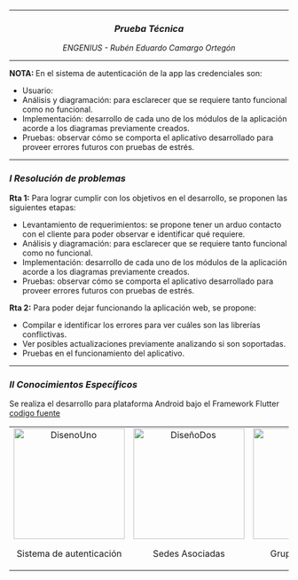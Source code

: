 <hr>
<h3 align="center"><i>Prueba Técnica</i></h3>
<p align="center"><i>ENGENIUS - Rubén Eduardo Camargo Ortegón</i></p>
<hr>
<p><strong>NOTA: </strong> En el sistema de autenticación de la app las credenciales son: </p>
 <ul>
    <li>Usuario: </li>
    <li>Análisis y diagramación: para esclarecer que se requiere tanto funcional como no funcional.</li>
    <li>Implementación: desarrollo de cada uno de los módulos de la aplicación acorde a los diagramas previamente creados.</li>
    <li>Pruebas: observar cómo se comporta el aplicativo desarrollado para proveer errores futuros con pruebas de estrés.</li>
  </ul>
<hr>
<h3><i>I Resolución de problemas</i></h3>
<p><strong>Rta 1:</strong> Para lograr cumplir con los objetivos en el desarrollo, se proponen las siguientes etapas: </p>
  <ul>
    <li>Levantamiento de requerimientos: se propone tener un arduo contacto con el cliente para poder observar e identificar qué requiere.</li>
    <li>Análisis y diagramación: para esclarecer que se requiere tanto funcional como no funcional.</li>
    <li>Implementación: desarrollo de cada uno de los módulos de la aplicación acorde a los diagramas previamente creados.</li>
    <li>Pruebas: observar cómo se comporta el aplicativo desarrollado para proveer errores futuros con pruebas de estrés.</li>
  </ul>
<p><strong>Rta 2:</strong> Para poder dejar funcionando la aplicación web, se propone: </p>
  <ul>
    <li>Compilar e identificar los errores para ver cuáles son las librerías conflictivas.</li>
    <li>Ver posibles actualizaciones previamente analizando si son soportadas.</li>
    <li>Pruebas en el funcionamiento del aplicativo.</li>
  </ul>
<hr>
<h3><i>II Conocimientos Específicos</i></h3>
<p>Se realiza el desarrollo para plataforma Android bajo el Framework Flutter <a href="gestionInsEdu">codigo fuente</a></p>
<table>
  <tr>
    <td style="text-align: center;">
      <img src="https://github.com/CodeNoo6/PruebaTecnicaEGNU/blob/main/Dise%C3%B1oPantallas/PantallaUno.png?raw=true" alt="DisenoUno" width="200" style="margin: 0 auto;">
      <p>Sistema de autenticación</p>
    </td>
    <td style="text-align: center;">
      <img src="https://github.com/CodeNoo6/PruebaTecnicaEGNU/blob/main/Dise%C3%B1oPantallas/PantallaDos.png?raw=true" alt="DiseñoDos" width="200" style="margin: 0 auto;">
      <p>Sedes Asociadas</p>
    </td>
    <td style="text-align: center;">
      <img src="https://github.com/CodeNoo6/PruebaTecnicaEGNU/blob/main/Dise%C3%B1oPantallas/PantallaTres.png?raw=true" alt="DiseñoDos" width="200" style="margin: 0 auto;">
      <p>Grupos Asociados</p>
    </td>
   <td style="text-align: center;">
      <img src="imagen3.jpg" alt="Imagen3" width="150" style="margin: 0 auto;">
      <p>Descripción de la tercera imagen</p>
    </td>
  </tr>
</table>
